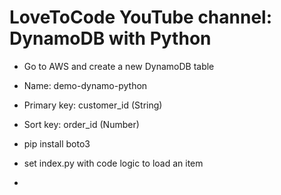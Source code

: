 # LoveToCode YouTube channel: DynamoDB with Python

- Go to AWS and create a new DynamoDB table
- Name: demo-dynamo-python
- Primary key: customer_id (String)
- Sort key: order_id (Number)

- pip install boto3
- set index.py with code logic to load an item

- 